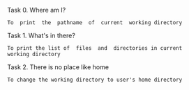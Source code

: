 Task 0. Where am I?

	To  print  the  pathname  of  current  working directory

Task 1. What's in there?

	To print the list of  files  and  directories in current
	working directory

Task 2. There is no place like home

	To change the working directory to user's home directory
